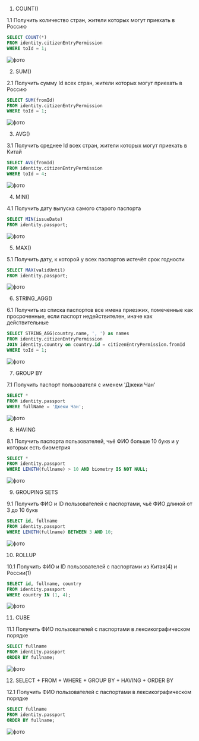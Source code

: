 1. COUNT()

1.1 Получить количество стран, жители которых могут приехать в Россию
```sql
SELECT COUNT(*) 
FROM identity.citizenEntryPermission
WHERE toId = 1;
```
![фото](aggregate_group_screenshots/1_1.png)


2. SUM()

2.1 Получить сумму Id всех стран, жители которых могут приехать в Россию
```sql
SELECT SUM(fromId)
FROM identity.citizenEntryPermission
WHERE toId = 1;
```
![фото](aggregate_group_screenshots/2_1.png)


3. AVG()

3.1 Получить среднее Id всех стран, жители которых могут приехать в Китай
```sql
SELECT AVG(fromId)
FROM identity.citizenEntryPermission
WHERE toId = 4;
```
![фото](aggregate_group_screenshots/3_1.png)


4. MIN()

4.1 Получить дату выпуска самого старого паспорта
```sql
SELECT MIN(issueDate)
FROM identity.passport;
```
![фото](aggregate_group_screenshots/4_1.png)


5. MAX()

5.1 Получить дату, к которой у всех паспортов истечёт срок годности
```sql
SELECT MAX(validUntil)
FROM identity.passport;
```
![фото](aggregate_group_screenshots/5_1.png)

6. STRING_AGG()

6.1 Получить из списка паспортов все имена приезжих, помеченные как просроченные, если паспорт недействителен, иначе как действительные
```sql
SELECT STRING_AGG(country.name, ', ') as names
FROM identity.citizenEntryPermission
JOIN identity.country on country.id = citizenEntryPermission.fromId
WHERE toId = 1;
```
![фото](aggregate_group_screenshots/6_1.png)

7. GROUP BY

7.1 Получить паспорт пользователя с именем 'Джеки Чан'
```sql
SELECT *
FROM identity.passport
WHERE fullName = 'Джеки Чан';
```
![фото](aggregate_group_screenshots/7_1.png)

8. HAVING

8.1 Получить паспорта пользователей, чьё ФИО больше 10 букв и у которых есть биометрия
```sql
SELECT *
FROM identity.passport
WHERE LENGTH(fullname) > 10 AND biometry IS NOT NULL;
```
![фото](aggregate_group_screenshots/8_1.png)

9. GROUPING SETS

9.1 Получить ФИО и ID пользователей с паспортами, чьё ФИО длиной от 3 до 10 букв
```sql
SELECT id, fullname
FROM identity.passport
WHERE LENGTH(fullname) BETWEEN 3 AND 10;
```
![фото](aggregate_group_screenshots/9_1.png)

10. ROLLUP

10.1 Получить ФИО и ID пользователей с паспортами из Китая(4) и России(1)
```sql
SELECT id, fullname, country
FROM identity.passport
WHERE country IN (1, 4);
```
![фото](aggregate_group_screenshots/10_1.png)

11. CUBE

11.1 Получить ФИО пользователей с паспортами в лексикографическом порядке
```sql
SELECT fullname
FROM identity.passport
ORDER BY fullname;
```
![фото](aggregate_group_screenshots/11_1.png)

12. SELECT + FROM + WHERE + GROUP BY + HAVING + ORDER BY

12.1 Получить ФИО пользователей с паспортами в лексикографическом порядке
```sql
SELECT fullname
FROM identity.passport
ORDER BY fullname;
```
![фото](aggregate_group_screenshots/11_1.png)